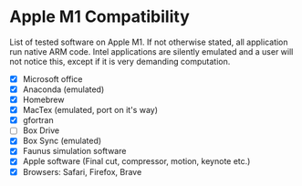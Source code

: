 # Apple M1 Compatibility

List of tested software on Apple M1. If not otherwise stated, all application run native ARM code. Intel applications are silently emulated and a user will not notice this, except if it is very demanding computation.

- [x] Microsoft office
- [x] Anaconda (emulated)
- [x] Homebrew
- [x] MacTex (emulated, port on it's way)
- [x] gfortran
- [ ] Box Drive
- [x] Box Sync (emulated)
- [x] Faunus simulation software
- [x] Apple software (Final cut, compressor, motion, keynote etc.)
- [x] Browsers: Safari, Firefox, Brave
